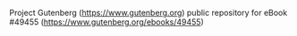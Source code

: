 Project Gutenberg (https://www.gutenberg.org) public repository for eBook #49455 (https://www.gutenberg.org/ebooks/49455)

